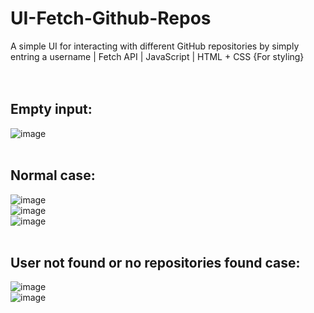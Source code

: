 # UI-Fetch-Github-Repos
A simple UI for interacting with different GitHub repositories by simply entring a username | Fetch API | JavaScript | HTML + CSS {For styling}
<br><br><br>
## Empty input:
![image](https://github.com/MYassineBoum/UI-Fetch-Github-Repos/assets/115194839/0779f8b7-0bba-4192-878f-06b2cdc3dfe1)
<br><br>
## Normal case:
![image](https://github.com/MYassineBoum/UI-Fetch-Github-Repos/assets/115194839/a8dd9f8c-a1e4-4a88-9c5b-fff8ec95c553)
<br>
![image](https://github.com/MYassineBoum/UI-Fetch-Github-Repos/assets/115194839/4d968582-0e55-4cad-8d21-fa8d2c572513)
<br>
![image](https://github.com/MYassineBoum/UI-Fetch-Github-Repos/assets/115194839/52607f36-6e69-45b5-933b-ba57aa0deb3e)
<br><br>
## User not found or no repositories found case:
![image](https://github.com/MYassineBoum/UI-Fetch-Github-Repos/assets/115194839/32fa8b4a-ec68-4d68-905c-2ae7b5fd3ff4)
<br>
![image](https://github.com/MYassineBoum/UI-Fetch-Github-Repos/assets/115194839/f7f8d83f-44f7-49c0-821c-0b5fcc2339bf)


